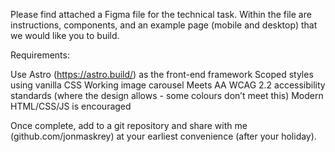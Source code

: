 Please find attached a Figma file for the technical task. Within the file are instructions, components, and an example page (mobile and desktop) that we would like you to build.

Requirements:

Use Astro (https://astro.build/) as the front-end framework
Scoped styles using vanilla CSS
Working image carousel
Meets AA WCAG 2.2 accessibility standards (where the design allows - some colours don’t meet this)
Modern HTML/CSS/JS is encouraged

Once complete, add to a git repository and share with me (github.com/jonmaskrey) at your earliest convenience (after your holiday).
